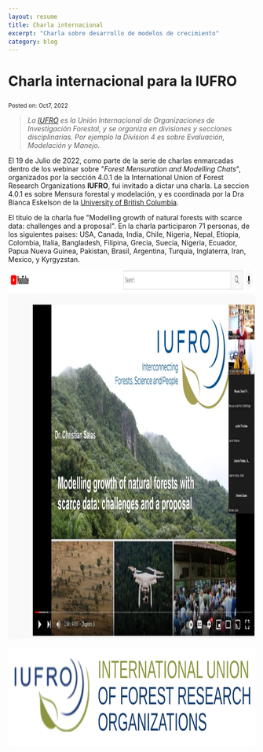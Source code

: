 ```yaml
---
layout: resume
title: Charla internacional
excerpt: "Charla sobre desarrollo de modelos de crecimiento"
category: blog
---
```


# Charla internacional para la IUFRO

<sub> Posted on: Oct7, 2022</sub>


> *La [IUFRO](www.iufro.org) es la Unión Internacional de Organizaciones de Investigación Forestal, y se organiza en divisiones y secciones
disciplinarias. Por
ejemplo la Division 4 es sobre Evaluación, Modelación y Manejo.*


El 19 de Julio de 2022, como parte de la serie
 de charlas enmarcadas dentro de los webinar sobre
 "*Forest Mensuration and Modelling Chats*", organizados
 por la sección 4.0.1 de la International Union of Forest Research Organizations **IUFRO**, fui invitado  a dictar una charla.
 La seccion 4.0.1 es sobre Mensura forestal y modelación, y es coordinada por la Dra Bianca Eskelson de la [University of British Columbia](www.ubc.ca).
 
 El titulo de la charla fue "Modelling growth of natural forests with scarce data: challenges and a proposal".
En la charla participaron 71 personas, de los siguientes paises:
 USA, Canada, India, Chile, Nigeria, Nepal, Etiopia, Colombia, Italia,
Bangladesh, Filipina, Grecia, Suecia, Nigeria, Ecuador, Papua Nueva Guinea, Pakistan,
Brasil, Argentina, Turquia, Inglaterra, Iran, Mexico, y Kyrgyzstan.

[<img src="/images/charlaIufro2022.png" width="2300" height="750">](https://youtu.be/quXAoFMNpz4)

[<img src="/images/iufroLogo.png" width="700" height="200">](www.iufro.org)

<!--- 
El video de la charla esta disponible en YouTube en el [link](https://youtu.be/quXAoFMNpz4). 
![](images/chacai01.jpg)

<iframe width="560" height="315" src="https://youtu.be/quXAoFMNpz4" frameborder="0" allow="accelerometer; autoplay; clipboard-write; encrypted-media; gyroscope; picture-in-picture" allowfullscreen></iframe>

-->
